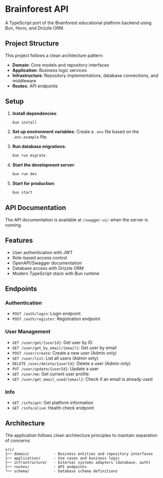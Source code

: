 # Brainforest API

A TypeScript port of the Brainforest educational platform backend using Bun, Hono, and Drizzle ORM.

## Project Structure

This project follows a clean architecture pattern:

- **Domain**: Core models and repository interfaces
- **Application**: Business logic services
- **Infrastructure**: Repository implementations, database connections, and middleware
- **Routes**: API endpoints

## Setup

1. **Install dependencies**:

   ```bash
   bun install
   ```

2. **Set up environment variables**:
   Create a `.env` file based on the `.env.example` file.

3. **Run database migrations**:

   ```bash
   bun run migrate
   ```

4. **Start the development server**:

   ```bash
   bun run dev
   ```

5. **Start for production**:
   ```bash
   bun start
   ```

## API Documentation

The API documentation is available at `/swagger-ui/` when the server is running.

## Features

- User authentication with JWT
- Role-based access control
- OpenAPI/Swagger documentation
- Database access with Drizzle ORM
- Modern TypeScript stack with Bun runtime

## Endpoints

### Authentication

- `POST /auth/login`: Login endpoint
- `POST /auth/register`: Registration endpoint

### User Management

- `GET /user/get/{userId}`: Get user by ID
- `GET /user/get_by_email/{email}`: Get user by email
- `POST /user/create`: Create a new user (Admin only)
- `GET /user/list`: List all users (Admin only)
- `DELETE /user/delete/{userId}`: Delete a user (Admin only)
- `PUT /user/update/{userId}`: Update a user
- `GET /user/me`: Get current user profile
- `GET /user/get_email_used/{email}`: Check if an email is already used

### Info

- `GET /info/get`: Get platform information
- `GET /info/alive`: Health check endpoint

## Architecture

The application follows clean architecture principles to maintain separation of concerns:

```
src/
├── domain/           - Business entities and repository interfaces
├── application/      - Use cases and business logic
├── infrastructure/   - External systems adapters (database, auth)
├── routes/           - API endpoints
└── schema/           - Database schema definitions
```
